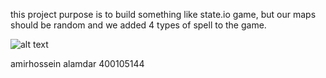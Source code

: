 this project purpose is to build something like state.io game, but our maps should be random
and we added 4 types of spell to the game.

![alt text]([http://url/to/img.png](https://avatars.mds.yandex.net/get-games/2977039/2a00000182013190a6cb432ec11ddfe57083/orig))

amirhossein alamdar
400105144

